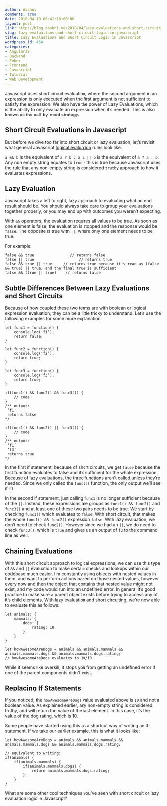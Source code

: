 ```yaml
---
author: Aashni
comments: true
date: 2018-04-10 06:41:16+00:00
layout: post
link: http://blog.aashni.me/2018/04/lazy-evaluations-and-short-circuit-logic-in-javascript/
slug: lazy-evaluations-and-short-circuit-logic-in-javascript
title: Lazy Evaluations and Short Circuit Logic in Javascript
wordpress_id: 450
categories:
- AngularJS
- Backend
- Ember
- Frontend
- Javascript
- Tutorial
- Web Development
---
```


Javascript uses short circuit evaluation, where the second argument in an expression is only executed when the first argument is not sufficient to satisfy the expression.
We also have the power of Lazy Evaluations, which is the ability to only evaluate an expression when it’s needed. This is also known as the call-by-need strategy.



## Short Circuit Evaluations in Javascript


But before we dive too far into short circuit or lazy evaluation, let’s revisit what general Javascript [logical evaluation](https://developer.mozilla.org/en-US/docs/Web/JavaScript/Reference/Operators/Logical_Operators) rules look like.

`a && b` is the equivalent of `a ? b : a`.
`a || b` is the equivalent of `a ? a : b`.
Any non empty string equates to `true` - this is true because Javascript uses the rule that any non-empty string is considered `truthy` approach to how it evaluates expressions. 



## Lazy Evaluation


Javascript takes a left to right, lazy approach to evaluating what an end result should be. You should always take care to group your evaluations together properly, or you may end up with outcomes you weren’t expecting.

With `&&` operators, the evaluation requires all values to be true. As soon as one element is false, the evaluation is stopped and the response would be `false`. The opposite is true with `||`, where only one element needs to be true.

For example:


    
    
    false && true                // returns false 
    false || true                    // returns true
    false && true || true     // returns true because it’s read as (false && true) || true, and the final true is sufficient
    false && (true || true)    // returns false
    





## Subtle Differences Between Lazy Evaluations and Short Circuits


Because of how coupled these two terms are with boolean or logical expression evaluation, they can be a little tricky to understand. Let’s use the following examples for some more explanation:


    
    
    let func1 = function() {
        console.log(‘f1’);
        return false;
    }
    
    let func2 = function() {
        console.log(‘f2’);
        return true;
    }
    
    let func3 = function() {
        console.log(‘f3’);
        return true;
    }
    
    if(func1() && func2() && func3()) {
        // code
    }
    /** output:
     ‘f1'
     returns false
    */
    
    if(func1() && func2() || func3()) {
        // code
    }
    /** output:
     ‘f1’
     ‘f3'
     returns true
    */
    



In the first if statement, because of short circuits, we get `false` because the first function evaluates to false and it’s sufficient for the whole expression. Because of lazy evaluations, the three functions aren’t called unless they’re needed. Since we only called the `func1()` function, the only output we’ll see if `f1`.

In the second if statement, just calling `func1` is no longer sufficient because of the `||`. Instead, these expressions are groups as `func1() && func2()` and `func3()` and at least one of these two pairs needs to be true. We start by checking `func1()` which evaluates to `false`. With short circuit, that makes the whole `func1() && func2()` expression `false`. With lazy evaluation, we don’t need to check `func2()`. However since we had an `||`, we do need to check `func3()`, which is `true` and gives us an output of `f3` to the command line as well.



## Chaining Evaluations



With this short circuit approach to logical expressions, we can use this type of `&&` and `||` evaluation to make certain checks and lookups within our codebase much easier. I’m constantly using objects with nested values in them, and want to perform actions based on those nested values, however every now and then the object that contains that nested value might not exist, and my code would run into an undefined error. In general it’s good practice to make sure a parent object exists before trying to access any of it’s child elements. With lazy evaluation and short circuiting, we’re now able to evaluate this as follows:


    
    
    let animals: {
        mammals: {
            dogs: {
                rating: 10
            }
        }
    }
    
    let howAwesomeAreDogs = animals && animals.mammals && animals.mammals.dogs && animals.mammals.dogs.rating;
    // howAwesomeAreDogs evaluates to 10/10
    



While it seems like overkill, it stops you from getting an undefined error if one of the parent components didn't exist.



## Replacing If Statements



If you noticed, the `howAwesomeAreDogs` value evaluated above is `10` and not a boolean value. As explained earlier, any non-empty string is considered truthy, and will return the value of the last element. In this case, it’s the value of the dog rating, which is 10.

Some people have started using this as a shortcut way of writing an if-statement. If we take our earlier example, this is what it looks like:


    
    
    let howAwesomeAreDogs = animals && animals.mammals && animals.mammals.dogs && animals.mammals.dogs.rating;
    
    // equivalent to writing:
    if(animals) {
        if(animals.mammals) {
            if(animals.mammals.dogs) {
                return animals.mammals.dogs.rating;
            }
        }
    }
    



What are some other cool techniques you've seen with short circuit or lazy evaluation logic in Javascript?

